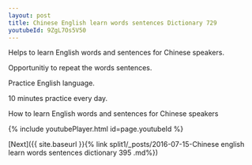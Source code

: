 ```yaml
---
layout: post
title: Chinese English learn words sentences Dictionary 729 
youtubeId: 9ZgL7Os5V50
---
```

 
 
Helps to learn English words and sentences for Chinese speakers.

Opportunitiy to repeat the words sentences. 

Practice English language. 
 
10 minutes practice every day. 
 
How to learn English words and sentences for Chinese speakers 
 
{% include youtubePlayer.html id=page.youtubeId %}
 
 
[Next]({{ site.baseurl }}{% link  split1/_posts/2016-07-15-Chinese english learn words sentences dictionary 395 .md%})
 
